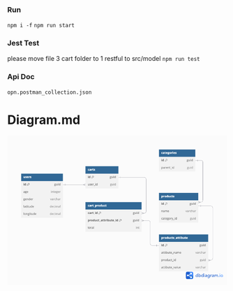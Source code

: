### Run

`npm i -f`
`npm run start`

### Jest Test
 please move file 3 cart folder to 1 restful to src/model
`npm run test`

### Api Doc
`opn.postman_collection.json`

# Diagram.md

![image info](./2%20database%20schema/diagram.png)


